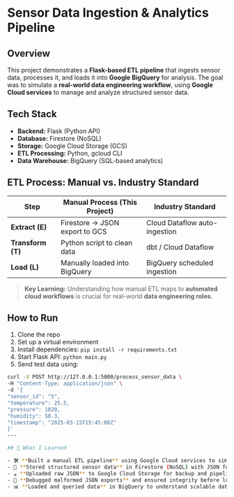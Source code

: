 # Sensor Data Ingestion & Analytics Pipeline

## Overview
This project demonstrates a **Flask-based ETL pipeline** that ingests sensor data, processes it, and loads it into **Google BigQuery** for analysis. The goal was to simulate a **real-world data engineering workflow**, using **Google Cloud services** to manage and analyze structured sensor data.

## Tech Stack
- **Backend:** Flask (Python API)
- **Database:** Firestore (NoSQL)
- **Storage:** Google Cloud Storage (GCS)
- **ETL Processing:** Python, gcloud CLI
- **Data Warehouse:** BigQuery (SQL-based analytics)

## ETL Process: Manual vs. Industry Standard

| **Step** | **Manual Process (This Project)** | **Industry Standard** |
|---------------|--------------------------------|--------------------------|
| **Extract (E)** | Firestore → JSON export to GCS | Cloud Dataflow auto-ingestion |
| **Transform (T)** | Python script to clean data | dbt / Cloud Dataflow |
| **Load (L)** | Manually loaded into BigQuery | BigQuery scheduled ingestion |

> **Key Learning:** Understanding how manual ETL maps to **automated cloud workflows** is crucial for real-world **data engineering roles**.

## How to Run
1. Clone the repo
2. Set up a virtual environment
3. Install dependencies: `pip install -r requirements.txt`
4. Start Flask API: `python main.py`
5. Send test data using:
```sh
curl -X POST http://127.0.0.1:5000/process_sensor_data \
-H "Content-Type: application/json" \
-d '{
"sensor_id": "5",
"temperature": 25.5,
"pressure": 1020,
"humidity": 50.3,
"timestamp": "2025-03-15T15:45:00Z"
}'
---

## 🧠 What I Learned

- 🛠️ **Built a manual ETL pipeline** using Google Cloud services to simulate real-world workflows
- 💾 **Stored structured sensor data** in Firestore (NoSQL) with JSON formatting
- ☁️ **Uploaded raw JSON** to Google Cloud Storage for backup and pipeline processing
- 🧹 **Debugged malformed JSON exports** and ensured integrity before loading into BigQuery
- 📊 **Loaded and queried data** in BigQuery to understand scalable data warehouse operations
